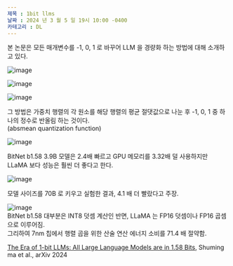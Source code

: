 ```yaml
---
제목 : 1bit llms
날짜 : 2024 년 3 월 5 일 19시 10:00 -0400 
카테고리 : DL
---
```


본 논문은 모든 매개변수를 -1, 0, 1 로 바꾸어 LLM 을 경량화 하는 방법에 대해 소개하고 있다.<br>


![image](https://github.com/ShinHyun-soo/GPT/assets/69250097/3a98b9be-736c-4b66-a680-511b6355c1b5)<br>


![image](https://github.com/ShinHyun-soo/GPT/assets/69250097/90cf18d5-505b-4de1-bfc0-8a2b1bad512e)<br>

![image](https://github.com/ShinHyun-soo/GPT/assets/69250097/8fbee833-7039-4dcd-9cb4-bec82aae216c)<br>

그 방법은 가중치 행렬의 각 원소를 해당 행렬의 평균 절댓값으로 나눈 후 -1, 0, 1 중 하나의 정수로 반올림 하는 것이다. <br> (absmean quantization function) <br>

![image](https://github.com/ShinHyun-soo/GPT/assets/69250097/802fd77c-bc95-4001-8e96-e2556d4d7988)<br>

BitNet b1.58 3.9B 모델은 2.4배 빠르고 GPU 메모리를 3.32배 덜 사용하지만 LLaMA 보다 성능은 훨씬 더 좋다고 한다.<br>

![image](https://github.com/ShinHyun-soo/GPT/assets/69250097/875100cd-8553-4fd4-9573-5b560d68d184) <br>

모델 사이즈를 70B 로 키우고 실험한 결과, 4.1 배 더 빨랐다고 주장. <br>

![image](https://github.com/ShinHyun-soo/GPT/assets/69250097/6b222414-de95-4a5a-9dc5-abff6a7515a4) <br>
BitNet b1.58 대부분은 INT8 덧셈 계산인 반면, LLaMA 는 FP16 덧셈이나 FP16 곱셈으로 이루어짐. <br>
그리하여 7nm 칩에서 행렬 곱을 위한 산술 연산 에너지 소비를 71.4 배 절약함. <br>

[The Era of 1-bit LLMs: All Large Language Models are in 1.58 Bits](https://arxiv.org/pdf/2402.17764.pdf), Shuming ma et al., arXiv 2024 
